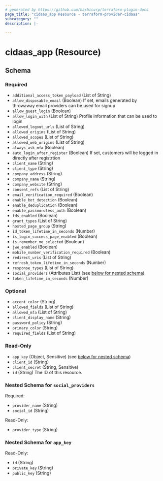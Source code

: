 ```yaml
---
# generated by https://github.com/hashicorp/terraform-plugin-docs
page_title: "cidaas_app Resource - terraform-provider-cidaas"
subcategory: ""
description: |-
  
---
```


# cidaas_app (Resource)





<!-- schema generated by tfplugindocs -->
## Schema

### Required

- `additional_access_token_payload` (List of String)
- `allow_disposable_email` (Boolean) If set, emails generated by throwaway email providers can be used for signup
- `allow_guest_login` (Boolean)
- `allow_login_with` (List of String) Profile information that can be used to login
- `allowed_logout_urls` (List of String)
- `allowed_origins` (List of String)
- `allowed_scopes` (List of String)
- `allowed_web_origins` (List of String)
- `always_ask_mfa` (Boolean)
- `auto_login_after_register` (Boolean) If set, customers will be logged in directly after registrtion
- `client_name` (String)
- `client_type` (String)
- `company_address` (String)
- `company_name` (String)
- `company_website` (String)
- `consent_refs` (List of String)
- `email_verification_required` (Boolean)
- `enable_bot_detection` (Boolean)
- `enable_deduplication` (Boolean)
- `enable_passwordless_auth` (Boolean)
- `fds_enabled` (Boolean)
- `grant_types` (List of String)
- `hosted_page_group` (String)
- `id_token_lifetime_in_seconds` (Number)
- `is_login_success_page_enabled` (Boolean)
- `is_remember_me_selected` (Boolean)
- `jwe_enabled` (Boolean)
- `mobile_number_verification_required` (Boolean)
- `redirect_uris` (List of String)
- `refresh_token_lifetime_in_seconds` (Number)
- `response_types` (List of String)
- `social_providers` (Attributes List) (see [below for nested schema](#nestedatt--social_providers))
- `token_lifetime_in_seconds` (Number)

### Optional

- `accent_color` (String)
- `allowed_fields` (List of String)
- `allowed_mfa` (List of String)
- `client_display_name` (String)
- `password_policy` (String)
- `primary_color` (String)
- `required_fields` (List of String)

### Read-Only

- `app_key` (Object, Sensitive) (see [below for nested schema](#nestedatt--app_key))
- `client_id` (String)
- `client_secret` (String, Sensitive)
- `id` (String) The ID of this resource.

<a id="nestedatt--social_providers"></a>
### Nested Schema for `social_providers`

Required:

- `provider_name` (String)
- `social_id` (String)

Read-Only:

- `provider_type` (String)


<a id="nestedatt--app_key"></a>
### Nested Schema for `app_key`

Read-Only:

- `id` (String)
- `private_key` (String)
- `public_key` (String)



